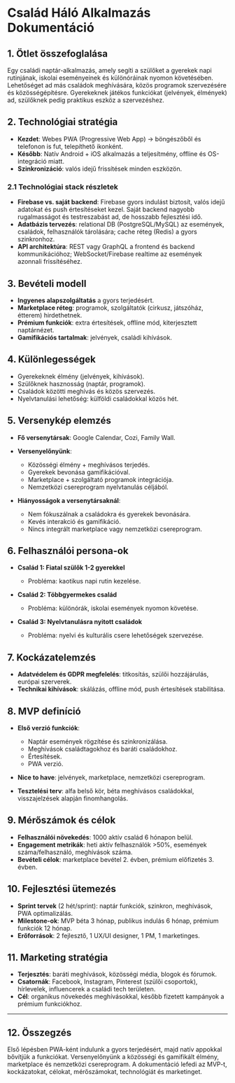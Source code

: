 # Család Háló Alkalmazás Dokumentáció

## 1. Ötlet összefoglalása

Egy családi naptár-alkalmazás, amely segíti a szülőket a gyerekek napi rutinjának, iskolai eseményeinek és különóráinak nyomon követésében. Lehetőséget ad más családok meghívására, közös programok szervezésére és közösségépítésre. Gyerekeknek játékos funkciókat (jelvények, élmények) ad, szülőknek pedig praktikus eszköz a szervezéshez.

## 2. Technológiai stratégia

* **Kezdet**: Webes PWA (Progressive Web App) → böngészőből és telefonon is fut, telepíthető ikonként.
* **Később**: Natív Android + iOS alkalmazás a teljesítmény, offline és OS-integráció miatt.
* **Szinkronizáció**: valós idejű frissítések minden eszközön.

### 2.1 Technológiai stack részletek

* **Firebase vs. saját backend**: Firebase gyors indulást biztosít, valós idejű adatokat és push értesítéseket kezel. Saját backend nagyobb rugalmasságot és testreszabást ad, de hosszabb fejlesztési idő.
* **Adatbázis tervezés**: relational DB (PostgreSQL/MySQL) az események, családok, felhasználók tárolására; cache réteg (Redis) a gyors szinkronhoz.
* **API architektúra**: REST vagy GraphQL a frontend és backend kommunikációhoz; WebSocket/Firebase realtime az események azonnali frissítéséhez.

## 3. Bevételi modell

* **Ingyenes alapszolgáltatás** a gyors terjedésért.
* **Marketplace réteg**: programok, szolgáltatók (cirkusz, játszóház, étterem) hirdethetnek.
* **Prémium funkciók**: extra értesítések, offline mód, kiterjesztett naptárnézet.
* **Gamifikációs tartalmak**: jelvények, családi kihívások.

## 4. Különlegességek

* Gyerekeknek élmény (jelvények, kihívások).
* Szülőknek hasznosság (naptár, programok).
* Családok közötti meghívás és közös szervezés.
* Nyelvtanulási lehetőség: külföldi családokkal közös hét.

## 5. Versenykép elemzés

* **Fő versenytársak**: Google Calendar, Cozi, Family Wall.
* **Versenyelőnyünk**:

  * Közösségi élmény + meghívásos terjedés.
  * Gyerekek bevonása gamifikációval.
  * Marketplace + szolgáltató programok integrációja.
  * Nemzetközi csereprogram nyelvtanulás céljából.
* **Hiányosságok a versenytársaknál**:

  * Nem fókuszálnak a családokra és gyerekek bevonására.
  * Kevés interakció és gamifikáció.
  * Nincs integrált marketplace vagy nemzetközi csereprogram.

## 6. Felhasználói persona-ok

* **Család 1: Fiatal szülők 1-2 gyerekkel**

  * Probléma: kaotikus napi rutin kezelése.
* **Család 2: Többgyermekes család**

  * Probléma: különórák, iskolai események nyomon követése.
* **Család 3: Nyelvtanulásra nyitott családok**

  * Probléma: nyelvi és kulturális csere lehetőségek szervezése.

## 7. Kockázatelemzés

* **Adatvédelem és GDPR megfelelés**: titkosítás, szülői hozzájárulás, európai szerverek.
* **Technikai kihívások**: skálázás, offline mód, push értesítések stabilitása.

## 8. MVP definíció

* **Első verzió funkciók**:

  * Naptár események rögzítése és szinkronizálása.
  * Meghívások családtagokhoz és baráti családokhoz.
  * Értesítések.
  * PWA verzió.
* **Nice to have**: jelvények, marketplace, nemzetközi csereprogram.
* **Tesztelési terv**: alfa belső kör, béta meghívásos családokkal, visszajelzések alapján finomhangolás.

## 9. Mérőszámok és célok

* **Felhasználói növekedés**: 1000 aktív család 6 hónapon belül.
* **Engagement metrikák**: heti aktív felhasználók >50%, események száma/felhasználó, meghívások száma.
* **Bevételi célok**: marketplace bevétel 2. évben, prémium előfizetés 3. évben.

## 10. Fejlesztési ütemezés

* **Sprint tervek** (2 hét/sprint): naptár funkciók, szinkron, meghívások, PWA optimalizálás.
* **Milestone-ok**: MVP béta 3 hónap, publikus indulás 6 hónap, prémium funkciók 12 hónap.
* **Erőforrások**: 2 fejlesztő, 1 UX/UI designer, 1 PM, 1 marketinges.

## 11. Marketing stratégia

* **Terjesztés**: baráti meghívások, közösségi média, blogok és fórumok.
* **Csatornák**: Facebook, Instagram, Pinterest (szülői csoportok), hírlevelek, influencerek a családi tech területen.
* **Cél**: organikus növekedés meghívásokkal, később fizetett kampányok a prémium funkciókhoz.

---

## 12. Összegzés

Első lépésben PWA-ként indulunk a gyors terjedésért, majd natív appokkal bővítjük a funkciókat. Versenyelőnyünk a közösségi és gamifikált élmény, marketplace és nemzetközi csereprogram. A dokumentáció lefedi az MVP-t, kockázatokat, célokat, mérőszámokat, technológiát és marketinget.
